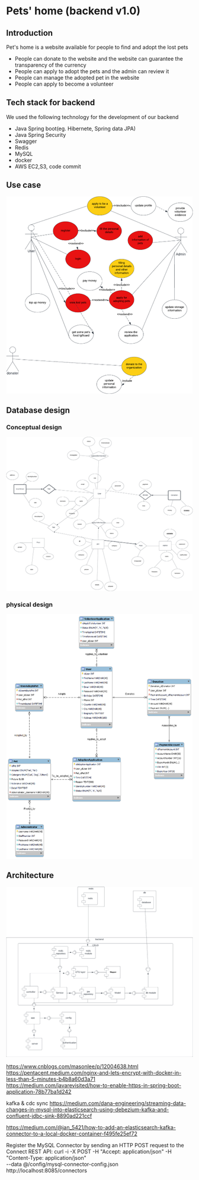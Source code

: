 # Pets' home (backend v1.0)
## Introduction
Pet's home is a website available for people to find 
and adopt the lost pets
- People can donate to the website and the website 
can guarantee the transparency of the currency
- People can apply to adopt the pets and the admin can review it 
- People can manage the adopted pet in the website 
- People can apply to become a volunteer
## Tech stack for backend
We used the following technology for the development of our backend

- Java Spring boot(eg. Hibernete, Spring data JPA)
- Java Spring Security
- Swagger
- Redis
- MySQL
- docker
- AWS EC2,S3, code commit
## Use case
![usecase.png](./picturefold/usecase.png)
## Database design
### Conceptual design
![database.png](./picturefold/database.png)

### physical design
![physical_design.png](./picturefold/physical_design.png)

## Architecture
![architecture.png](./picturefold/architecture.png)

https://www.cnblogs.com/masonlee/p/12004638.html
https://pentacent.medium.com/nginx-and-lets-encrypt-with-docker-in-less-than-5-minutes-b4b8a60d3a71
https://medium.com/javarevisited/how-to-enable-https-in-spring-boot-application-78b77ba1d242

kafka & cdc sync
https://medium.com/dana-engineering/streaming-data-changes-in-mysql-into-elasticsearch-using-debezium-kafka-and-confluent-jdbc-sink-8890ad221ccf

https://medium.com/@jan_5421/how-to-add-an-elasticsearch-kafka-connector-to-a-local-docker-container-f495fe25ef72




Register the MySQL Connector by sending an HTTP POST request to the Connect REST API:
curl -i -X POST -H "Accept: application/json" -H "Content-Type: application/json" \
  --data @/config/mysql-connector-config.json http://localhost:8085/connectors